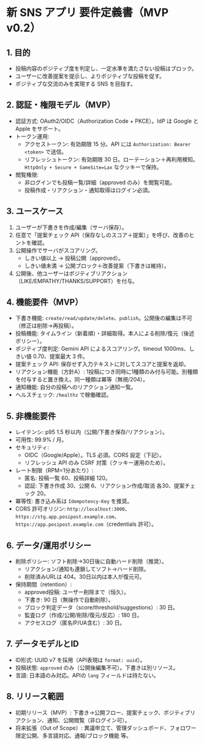 # 新 SNS アプリ 要件定義書（MVP v0.2）

## 1. 目的

- 投稿内容のポジティブ度を判定し、一定水準を満たさない投稿はブロック。
- ユーザーに改善提案を提示し、よりポジティブな投稿を促す。
- ポジティブな交流のみを実現する SNS を目指す。

## 2. 認証・権限モデル（MVP）

- 認証方式: OAuth2/OIDC（Authorization Code + PKCE）。IdP は Google と Apple をサポート。
- トークン運用:
  - アクセストークン: 有効期限 15 分。API には `Authorization: Bearer <token>` で送信。
  - リフレッシュトークン: 有効期限 30 日。ローテーション＋再利用検知。`HttpOnly + Secure + SameSite=Lax` なクッキーで保持。
- 閲覧権限:
  - 非ログインでも投稿一覧/詳細（approved のみ）を閲覧可能。
  - 投稿作成・リアクション・通知取得はログイン必須。

## 3. ユースケース

1. ユーザーが下書きを作成/編集（サーバ保存）。
2. 任意で「提案チェック API（保存なしのスコア＋提案）」を呼び、改善のヒントを確認。
3. 公開操作でサーバがスコアリング。
   - しきい値以上 → 投稿公開（approved）。
   - しきい値未満 → 公開ブロック＋改善提案（下書きは維持）。
4. 公開後、他ユーザーはポジティブリアクション（LIKE/EMPATHY/THANKS/SUPPORT）を付与。

## 4. 機能要件（MVP）

- 下書き機能: `create/read/update/delete`、`publish`。公開後の編集は不可（修正は削除→再投稿）。
- 投稿機能: タイムライン（新着順）・詳細取得。本人による削除/復元（後述ポリシー）。
- ポジティブ度判定: Gemini API によるスコアリング。timeout 1000ms、しきい値 0.70、提案最大 3 件。
- 提案チェック API: 保存せず入力テキストに対してスコアと提案を返却。
- リアクション機能（方針A）: 1投稿につき同時に1種類のみ付与可能。別種類を付与すると置き換え。同一種類は冪等（無視/204）。
- 通知機能: 自分の投稿へのリアクション通知一覧。
- ヘルスチェック: `/healthz` で稼働確認。

## 5. 非機能要件

- レイテンシ: p95 1.5 秒以内（公開/下書き保存/リアクション）。
- 可用性: 99.9% / 月。
- セキュリティ:
  - OIDC（Google/Apple）。TLS 必須。CORS 設定（下記）。
  - リフレッシュ API のみ CSRF 対策（クッキー運用のため）。
- レート制限（RPM=1分あたり）:
  - 匿名: 投稿一覧 60、投稿詳細 120。
  - 認証: 下書き作成 30、公開 6、リアクション作成/取消 各30、提案チェック 20。
- 冪等性: 書き込み系は `Idempotency-Key` を推奨。
- CORS 許可オリジン: `http://localhost:3000`、`https://stg.app.posipost.example.com`、`https://app.posipost.example.com`（credentials 許可）。

## 6. データ/運用ポリシー

- 削除ポリシー: ソフト削除→30日後に自動ハード削除（推奨）。
  - リアクション/通知も連鎖してソフト→ハード削除。
  - 削除済みURLは 404。30日以内は本人が復元可。
- 保持期間（retention）:
  - approved投稿: ユーザー削除まで（恒久）。
  - 下書き: 90 日（無操作で自動削除）。
  - ブロック判定データ（score/threshold/suggestions）: 30 日。
  - 監査ログ（作成/公開/削除/復元/反応）: 180 日。
  - アクセスログ（匿名IP/UA含む）: 30 日。

## 7. データモデルとID

- ID形式: UUID v7 を採用（API表現は `format: uuid`）。
- 投稿状態: `approved` のみ（公開後編集不可）。下書きは別リソース。
- 言語: 日本語のみ対応。APIの `lang` フィールドは持たない。

## 8. リリース範囲

- 初期リリース（MVP）: 下書き→公開フロー、提案チェック、ポジティブリアクション、通知、公開閲覧（非ログイン可）。
- 将来拡張（Out of Scope）: 異議申立て、管理ダッシュボード、フォロワー限定公開、多言語対応、通報/ブロック機能 等。

